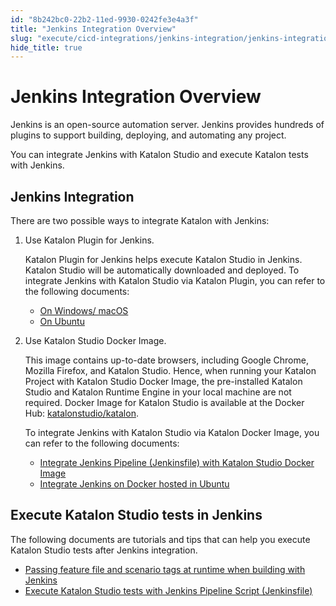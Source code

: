 ```yaml
---
id: "8b242bc0-22b2-11ed-9930-0242fe3e4a3f"
title: "Jenkins Integration Overview"
slug: "execute/cicd-integrations/jenkins-integration/jenkins-integration-overview"
hide_title: true
---
```


# <a id="id" class="anchor_top_offset"/><a id="ariaid-title1" class="anchor_top_offset"/>Jenkins Integration Overview

<p xmlns="http://www.w3.org/1999/xhtml" className="p">Jenkins is an open-source automation server. Jenkins provides hundreds of plugins to support building, deploying, and automating any project.</p> 
<p xmlns="http://www.w3.org/1999/xhtml" className="p">You can integrate Jenkins with Katalon Studio and execute Katalon tests with Jenkins.</p> 

## <a id="id_1" class="anchor_top_offset"/>Jenkins Integration

<p xmlns="http://www.w3.org/1999/xhtml" className="p">There are two possible ways to integrate Katalon with   Jenkins:</p> 
<ol xmlns="http://www.w3.org/1999/xhtml" className="ol"><li className="li">     <p className="p">Use Katalon Plugin for Jenkins.</p>     <p className="p">Katalon Plugin for Jenkins helps execute Katalon Studio in       Jenkins. Katalon Studio will be automatically downloaded and       deployed. To integrate Jenkins with Katalon Studio via Katalon       Plugin, you can refer to the following documents:</p>     <ul className="ul"><li className="li">         <a className="xref" href="/docs/execute/cicd-integrations/jenkins-integration/use-katalon-plugins-for-jenkins-integration/use-katalon-plugins-for-jenkins-integration-on-windowsmacos">On           Windows/ macOS</a>       </li><li className="li">         <a className="xref" href="/docs/execute/cicd-integrations/jenkins-integration/use-katalon-plugins-for-jenkins-integration/use-katalon-plugins-for-jenkins-integration-on-ubuntu">On           Ubuntu</a>       </li></ul>   </li><li className="li">     <p className="p">Use Katalon Studio Docker Image.</p>     <p className="p">This image contains up-to-date browsers, including Google       Chrome, Mozilla Firefox, and Katalon Studio. Hence, when running       your Katalon Project with Katalon Studio Docker Image, the       pre-installed Katalon Studio and Katalon Runtime Engine in your       local machine are not required. Docker Image for Katalon Studio is       available at the Docker Hub: <a className="xref j-external-link" href="https://hub.docker.com/r/katalonstudio/katalon/" target="_blank">katalonstudio/katalon</a>.</p>     <p className="p">To integrate Jenkins with Katalon Studio via Katalon Docker       Image, you can refer to the following documents:</p>     <ul className="ul"><li className="li">         <a className="xref" href="/docs/execute/cicd-integrations/jenkins-integration/use-katalon-docker-image-for-jenkins-integration/integrate-jenkins-pipeline-jenkinsfile-with-katalon-studio-docker-image">Integrate           Jenkins Pipeline (Jenkinsfile) with Katalon Studio Docker           Image</a>       </li><li className="li">         <a className="xref" href="/docs/execute/cicd-integrations/jenkins-integration/use-katalon-docker-image-for-jenkins-integration/integrate-jenkins-on-docker-hosted-in-ubuntu#id_1">Integrate           Jenkins on Docker hosted in Ubuntu</a>       </li></ul>   </li></ol> 
    

## <a id="id_2" class="anchor_top_offset"/>Execute Katalon Studio tests in Jenkins

    
      
<p xmlns="http://www.w3.org/1999/xhtml" className="p">The following documents are tutorials and tips that can help you   execute Katalon Studio tests after Jenkins integration.</p> 
      
<ul xmlns="http://www.w3.org/1999/xhtml" className="ul">   <li className="li">     <a className="xref" href="/docs/author/data-driven-testing/global-variables-and-execution-profile#id_1">Passing       feature file and scenario tags at runtime when building with       Jenkins</a>   </li>   <li className="li">     <a className="xref" href="/docs/execute/cicd-integrations/jenkins-integration/execute-katalon-studio-tests-with-jenkins-pipeline-script-jenkinsfile">Execute       Katalon Studio tests with Jenkins Pipeline Script       (Jenkinsfile)</a>   </li> </ul> 
    
  
